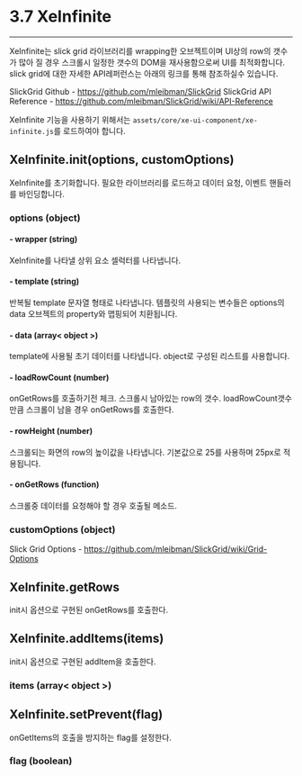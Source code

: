 # 3.7 XeInfinite
---
XeInfinite는 slick grid 라이브러리를 wrapping한 오브젝트이며 UI상의 row의 갯수가 많아 질 경우 스크롤시 일정한 갯수의 DOM을 재사용함으로써 UI를 최적화합니다. slick grid에 대한 자세한 API레퍼런스는 아래의 링크를 통해 참조하실수 있습니다.

SlickGrid Github - https://github.com/mleibman/SlickGrid
SlickGrid API Reference - https://github.com/mleibman/SlickGrid/wiki/API-Reference

XeInfinite 기능을 사용하기 위해서는 `assets/core/xe-ui-component/xe-infinite.js`를 로드하여야 합니다.

## XeInfinite.init(options, customOptions)
XeInfinite를 초기화합니다. 필요한 라이브러리를 로드하고 데이터 요청, 이벤트 핸들러를 바인딩합니다.

### options (object)
#### - wrapper (string) 
XeInfinite를 나타낼 상위 요소 셀럭터를 나타냅니다.
#### - template (string)
반복될 template 문자열 형태로 나타냅니다. 템플릿의 사용되는 변수들은 options의 data 오브젝트의 property와 맵핑되어 치환됩니다.
#### - data (array< object >)
template에 사용될 초기 데이터를 나타냅니다. object로 구성된 리스트를 사용합니다.
#### - loadRowCount (number)
onGetRows를 호출하기전 체크. 스크롤시 남아있는 row의 갯수. loadRowCount갯수만큼 스크롤이 남을 경우 onGetRows를 호출한다.
#### - rowHeight (number)
스크롤되는 화면의 row의 높이값을 나타냅니다. 기본값으로 25를 사용하며 25px로 적용됩니다.
#### - onGetRows (function)
스크롤중 데이터를 요청해야 할 경우 호출될 메소드. 
### customOptions (object)
Slick Grid Options - https://github.com/mleibman/SlickGrid/wiki/Grid-Options

## XeInfinite.getRows
init시 옵션으로 구현된 onGetRows를 호출한다.

## XeInfinite.addItems(items)
init시 옵션으로 구현된 addItem을 호출한다.
### items (array< object >)

## XeInfinite.setPrevent(flag)
onGetItems의 호출을 방지하는 flag를 설정한다.
### flag (boolean)